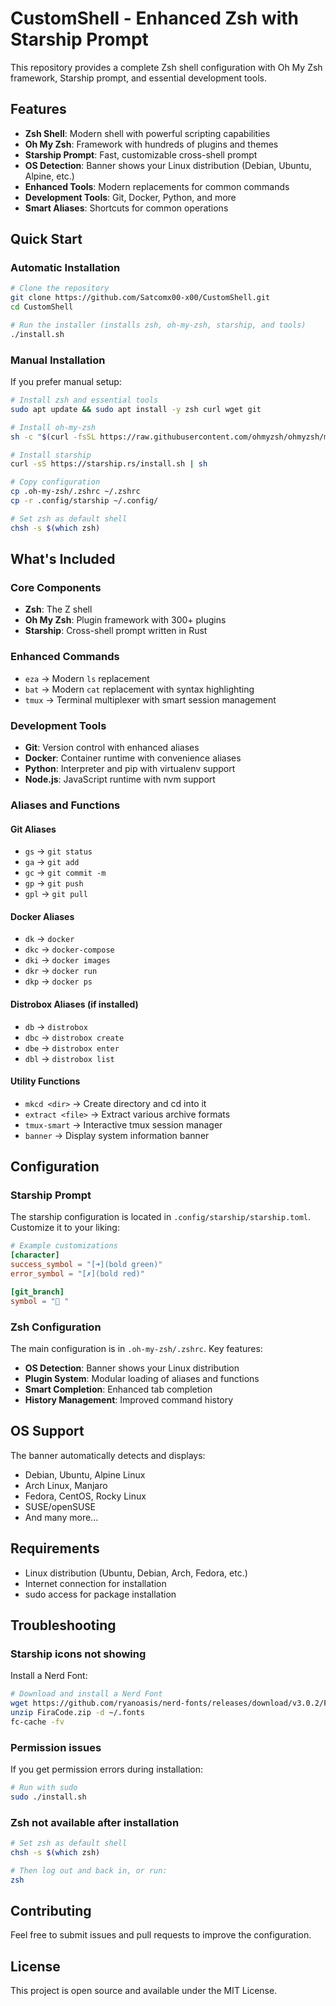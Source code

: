 # CustomShell - Enhanced Zsh with Starship Prompt

This repository provides a complete Zsh shell configuration with Oh My Zsh framework, Starship prompt, and essential development tools.

## Features

- **Zsh Shell**: Modern shell with powerful scripting capabilities
- **Oh My Zsh**: Framework with hundreds of plugins and themes
- **Starship Prompt**: Fast, customizable cross-shell prompt
- **OS Detection**: Banner shows your Linux distribution (Debian, Ubuntu, Alpine, etc.)
- **Enhanced Tools**: Modern replacements for common commands
- **Development Tools**: Git, Docker, Python, and more
- **Smart Aliases**: Shortcuts for common operations

## Quick Start

### Automatic Installation

```bash
# Clone the repository
git clone https://github.com/Satcomx00-x00/CustomShell.git
cd CustomShell

# Run the installer (installs zsh, oh-my-zsh, starship, and tools)
./install.sh
```

### Manual Installation

If you prefer manual setup:

```bash
# Install zsh and essential tools
sudo apt update && sudo apt install -y zsh curl wget git

# Install oh-my-zsh
sh -c "$(curl -fsSL https://raw.githubusercontent.com/ohmyzsh/ohmyzsh/master/tools/install.sh)"

# Install starship
curl -sS https://starship.rs/install.sh | sh

# Copy configuration
cp .oh-my-zsh/.zshrc ~/.zshrc
cp -r .config/starship ~/.config/

# Set zsh as default shell
chsh -s $(which zsh)
```

## What's Included

### Core Components
- **Zsh**: The Z shell
- **Oh My Zsh**: Plugin framework with 300+ plugins
- **Starship**: Cross-shell prompt written in Rust

### Enhanced Commands
- `eza` → Modern `ls` replacement
- `bat` → Modern `cat` replacement with syntax highlighting
- `tmux` → Terminal multiplexer with smart session management

### Development Tools
- **Git**: Version control with enhanced aliases
- **Docker**: Container runtime with convenience aliases
- **Python**: Interpreter and pip with virtualenv support
- **Node.js**: JavaScript runtime with nvm support

### Aliases and Functions

#### Git Aliases
- `gs` → `git status`
- `ga` → `git add`
- `gc` → `git commit -m`
- `gp` → `git push`
- `gpl` → `git pull`

#### Docker Aliases
- `dk` → `docker`
- `dkc` → `docker-compose`
- `dki` → `docker images`
- `dkr` → `docker run`
- `dkp` → `docker ps`

#### Distrobox Aliases (if installed)
- `db` → `distrobox`
- `dbc` → `distrobox create`
- `dbe` → `distrobox enter`
- `dbl` → `distrobox list`

#### Utility Functions
- `mkcd <dir>` → Create directory and cd into it
- `extract <file>` → Extract various archive formats
- `tmux-smart` → Interactive tmux session manager
- `banner` → Display system information banner

## Configuration

### Starship Prompt

The starship configuration is located in `.config/starship/starship.toml`. Customize it to your liking:

```toml
# Example customizations
[character]
success_symbol = "[➜](bold green)"
error_symbol = "[✗](bold red)"

[git_branch]
symbol = "🌱 "
```

### Zsh Configuration

The main configuration is in `.oh-my-zsh/.zshrc`. Key features:

- **OS Detection**: Banner shows your Linux distribution
- **Plugin System**: Modular loading of aliases and functions
- **Smart Completion**: Enhanced tab completion
- **History Management**: Improved command history

## OS Support

The banner automatically detects and displays:
- Debian, Ubuntu, Alpine Linux
- Arch Linux, Manjaro
- Fedora, CentOS, Rocky Linux
- SUSE/openSUSE
- And many more...

## Requirements

- Linux distribution (Ubuntu, Debian, Arch, Fedora, etc.)
- Internet connection for installation
- sudo access for package installation

## Troubleshooting

### Starship icons not showing
Install a Nerd Font:
```bash
# Download and install a Nerd Font
wget https://github.com/ryanoasis/nerd-fonts/releases/download/v3.0.2/FiraCode.zip
unzip FiraCode.zip -d ~/.fonts
fc-cache -fv
```

### Permission issues
If you get permission errors during installation:
```bash
# Run with sudo
sudo ./install.sh
```

### Zsh not available after installation
```bash
# Set zsh as default shell
chsh -s $(which zsh)

# Then log out and back in, or run:
zsh
```

## Contributing

Feel free to submit issues and pull requests to improve the configuration.

## License

This project is open source and available under the MIT License.